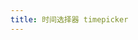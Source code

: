 ```yaml
---
title: 时间选择器 timepicker
---
```

<ClientOnly>
<template>
<code-box title="基本">
<template slot="demo">
<a-date-picker placeholder="Select month" />
</template>
<template slot="desc">

最简单的用法，在浮层中可以选择或者输入日期。

</template>
<template slot="code">

``` html {4}
<template slot="demo">
    <a-button type="primary" shape="circle" icon="search"></a-button>
    <a-button type="primary" icon="search">Search</a-button>
    <a-button shape="circle" icon="search" />
    <a-button icon="search">Search</a-button>
    <a-button shape="circle" icon="search" />
    <a-button icon="search">Search</a-button>
    <a-button type="dashed" shape="circle" icon="search" />
    <a-button type="dashed" icon="search">Search</a-button>
</template>
```

</template>
</code-box>
</template>
</ClientOnly>